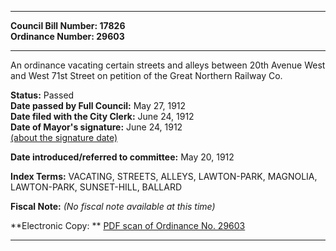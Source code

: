 * * * * *  
  
**Council Bill Number: [](#h0)[](#h2)17826**   
**Ordinance Number: 29603**  
  
* * * * *  
  
An ordinance vacating certain streets and alleys between 20th Avenue West and West 71st Street on petition of the Great Northern Railway Co.  
  
**Status:** Passed   
**Date passed by Full Council:** May 27, 1912   
**Date filed with the City Clerk:** June 24, 1912   
**Date of Mayor's signature:** June 24, 1912   
[(about the signature date)](/~public/approvaldate.htm)   
  
  
**Date introduced/referred to committee:** May 20, 1912   
  
**Index Terms:** VACATING, STREETS, ALLEYS, LAWTON-PARK, MAGNOLIA, LAWTON-PARK, SUNSET-HILL, BALLARD  
  
**Fiscal Note:** *(No fiscal note available at this time)*  
  
**Electronic Copy: ** [PDF scan of Ordinance No. 29603](/~archives/Ordinances/Ord_29603.pdf)  
  
* * * * *  
